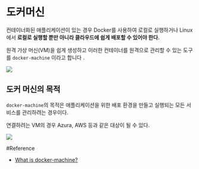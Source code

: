# 도커머신

컨테이너화된 애플리케이션이 있는 경우 Docker를 사용하여 로컬로 실행하거나 
Linux 에서 **로컬로 실행할 뿐만 아니라 클라우드에 쉽게 배포할 수 있어야 한다.**

원격 가상 머신(VM)을 쉽게 생성하고 이러한 컨테이너를 원격으로 관리할 수 있는 도구를 `docker-machine` 이라고 합니다 .

![](https://img1.daumcdn.net/thumb/R1280x0/?scode=mtistory2&fname=https%3A%2F%2Ft1.daumcdn.net%2Fcfile%2Ftistory%2F995158475E1D5BB70B)


## 도커 머신의 목적

`docker-machine`의 목적은 애플리케이션을 위한 배포 환경을 만들고 실행되는 모든 서비스를 관리하려는 경우이다.

연결하려는 VM의 경우 Azura, AWS 등과 같은 대상이 될 수 있다.

![](https://www.macadamian.com/wp-content/uploads/2017/01/1-KO-vKqNqGk_8feDcpePvQQ.png.webp)

#Reference

- [What is docker-machine?](https://www.macadamian.com/learn/docker-machine-basic-examples/)